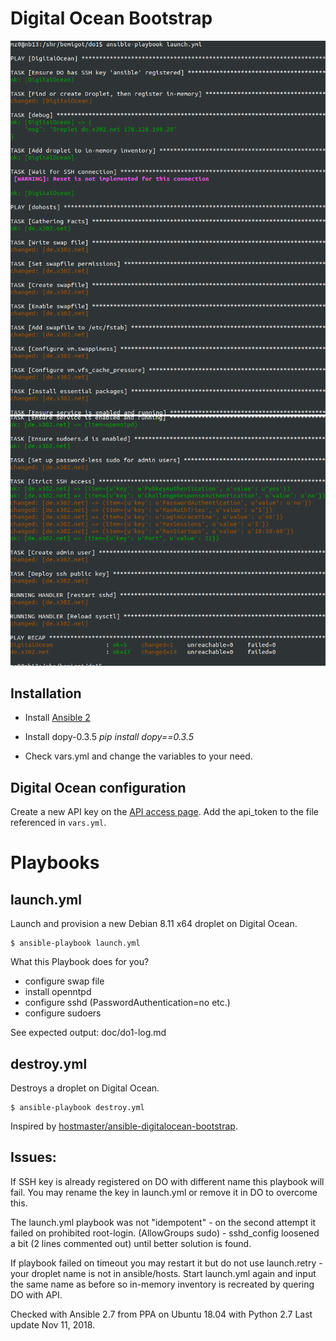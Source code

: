 Digital Ocean Bootstrap
=======================

![launch.yml playbook starts](/doc/do1-start.png?raw=true)
![launch.yml playbook finishes](/doc/do1-finish.png?raw=true)

Installation
------------

* Install [Ansible 2](http://docs.ansible.com/ansible/intro_installation.html)

* Install dopy-0.3.5 _pip install dopy==0.3.5_

* Check vars.yml and change the variables to your need.


Digital Ocean configuration
---------------------------

Create a new API key on the [API access page](https://cloud.digitalocean.com/api_access). 
Add the api_token to the file referenced in `vars.yml`.


Playbooks
=========

launch.yml
----------

Launch and provision a new Debian 8.11 x64 droplet on Digital Ocean.

```
$ ansible-playbook launch.yml
```

What this Playbook does for you?

- configure swap file
- install openntpd
- configure sshd (PasswordAuthentication=no etc.)
- configure sudoers

See expected output: doc/do1-log.md

destroy.yml
-----------

Destroys a droplet on Digital Ocean.

```
$ ansible-playbook destroy.yml
```

Inspired by [hostmaster/ansible-digitalocean-bootstrap](https://github.com/hostmaster/ansible-digitalocean-bootstrap).

Issues:
-----

If SSH key is already registered on DO with different name this playbook will fail. You may rename the key in launch.yml or remove it in DO to overcome this.

The launch.yml playbook was not "idempotent" - on the second attempt it failed on prohibited root-login.
(AllowGroups sudo) - sshd_config loosened a bit (2 lines commented out) until better solution is found.

If playbook failed on timeout you may restart it but do not use launch.retry - your droplet name is not in ansible/hosts. Start launch.yml again and input the same name as before so in-memory inventory is recreated by quering DO with API.

Checked with Ansible 2.7 from PPA on Ubuntu 18.04 with Python 2.7
Last update Nov 11, 2018.
